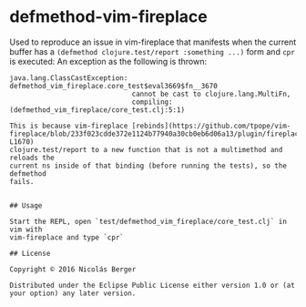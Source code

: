 # defmethod-vim-fireplace

Used to reproduce an issue in vim-fireplace that manifests when the current
buffer has a `(defmethod clojure.test/report :something ...)` form and `cpr`
is executed: An exception as the following is thrown:

```
java.lang.ClassCastException: defmethod_vim_fireplace.core_test$eval3669$fn__3670
                              cannot be cast to clojure.lang.MultiFn,
                              compiling:(defmethod_vim_fireplace/core_test.clj:5:1)

This is because vim-fireplace [rebinds](https://github.com/tpope/vim-fireplace/blob/233f023cdde372e1124b77940a30cb0eb6d06a13/plugin/fireplace.vim#L1653-L1670)
clojure.test/report to a new function that is not a multimethod and reloads the
current ns inside of that binding (before running the tests), so the defmethod
fails.


## Usage

Start the REPL, open `test/defmethod_vim_fireplace/core_test.clj` in vim with
vim-fireplace and type `cpr`

## License

Copyright © 2016 Nicolás Berger

Distributed under the Eclipse Public License either version 1.0 or (at
your option) any later version.
